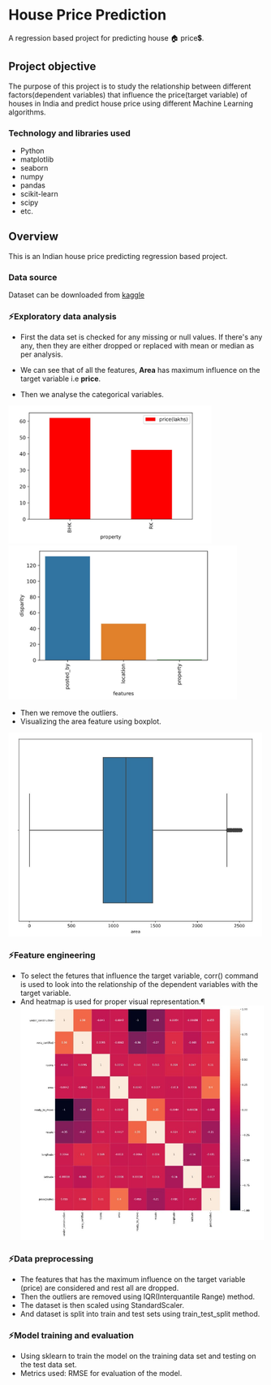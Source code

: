 # House Price Prediction
A regression based project for predicting house 🏠 price💲.

## Project objective
The purpose of this project is to study the relationship between different factors(dependent variables) that influence the price(target variable) of houses in India and predict house price using different Machine Learning algorithms.

### Technology and libraries used
- Python
- matplotlib
- seaborn
- numpy
- pandas
- scikit-learn
- scipy
- etc.

## Overview
This is an Indian house price predicting regression based project. 
### Data source
Dataset can be downloaded from [kaggle](https://www.kaggle.com/anmolkumar/house-price-prediction-challenge/tasks?taskId=2304)

### ⚡Exploratory data analysis
- First the data set is checked for any missing or null values. If there's any any, then they are either dropped or replaced with mean or median as per analysis.

- We can see that of all the features, **Area** has maximum influence on the target variable i.e **price**.
- Then we analyse the categorical variables.

<img width = "400" src = "https://github.com/Dipankar-Medhi/House_Price_prediction/blob/main/property.jpg" > <img width = "450" src = "https://github.com/Dipankar-Medhi/House_Price_prediction/blob/main/categorical_features.jpg" >

- Then we remove the outliers.
- Visualizing the area feature using boxplot.

<img width="500" src = "https://github.com/Dipankar-Medhi/House_Price_prediction/blob/main/area.jpg" >

### ⚡Feature engineering
- To select the fetures that influence the target variable,  corr() command is used to look into the relationship of the dependent variables with the target variable.
- And heatmap is used for proper visual representation.¶
![correlation](https://github.com/Dipankar-Medhi/House_Price_prediction/blob/main/heatmap.jpg)

### ⚡Data preprocessing
- The features that has the maximum influence on the target variable (price) are considered and rest all are dropped.
- Then the outliers are removed using IQR(Interquantile Range) method. 
- The dataset is then scaled using StandardScaler.
- And dataset is split into train and test sets using train_test_split method.

### ⚡Model training and evaluation
- Using sklearn to train the model on the training data set and testing on the test data set.
- Metrics used: RMSE for evaluation of the model.






